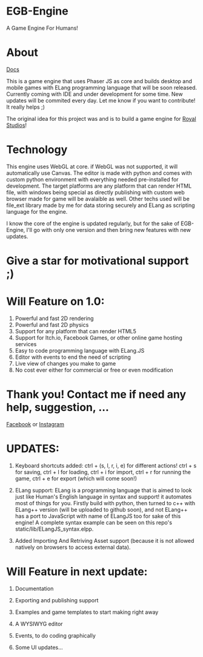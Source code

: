 # EGB-Engine
A Game Engine For Humans!

# About

[Docs](https://elhamaryanpur.github.io/EGB-Engine/)

This is a game engine that uses Phaser JS as core and builds desktop and mobile games with ELang programming language that will be soon released. Currently coming with IDE and under development for some time. New updates will be commited every day. Let me know if you want to contribute! It really helps ;)

The original idea for this project was and is to build a game engine for [Royal Studios](https://discord.gg/g63g9zJ)!

# Technology
This engine uses WebGL at core. if WebGL was not supported, it will automatically use Canvas. The editor is made with python and comes with custom python environment with everything needed pre-installed for development. The target platforms are any platform that can render HTML file, with windows being special as directly publishing with custom web browser made for game will be avalaible as well. Other techs used will be file_ext library made by me for data storing securely and ELang as scripting language for the engine.

I know the core of the engine is updated regularly, but for the sake of EGB-Engine, I'll go with only one version and then bring new features with new updates.

# Give a star for motivational support ;)

# Will Feature on 1.0:
1. Powerful and fast 2D rendering
2. Powerful and fast 2D physics
3. Support for any platform that can render HTML5
4. Support for Itch.io, Facebook Games, or other online game hosting services
5. Easy to code programming language with ELang.JS
6. Editor with events to end the need of scripting
7. Live view of changes you make to game
8. No cost ever either for commercial or free or even modification

# Thank you! Contact me if need any help, suggestion, ...
[Facebook](https://www.facebook.com/elham.aryanpur.10) or [Instagram](https://www.instagram.com/elham_aryanpur)

# UPDATES:
1. Keyboard shortcuts added: ctrl + (s, l, r, i, e) for different actions! ctrl + s for saving, ctrl + l for loading, ctrl + i for import, ctrl + r for running the game, ctrl + e for export (which will come soon!)

2. ELang support: ELang is a programming language that is aimed to look just like Human's English language in syntax and support! it automates most of things for you. Firstly build with python, then turned to c++ with ELang++ version (will be uploaded to github soon), and not ELang++ has a port to JavaScript with name of ELangJS too for sake of this engine! A complete syntax example can be seen on this repo's static/lib/ELangJS_syntax.elpp.

3. Added Importing And Retriving Asset support (because it is not allowed natively on browsers to access external data).

# Will Feature in next update:

1. Documentation

2. Exporting and publishing support

3. Examples and game templates to start making right away

4. A WYSIWYG editor

5. Events, to do coding graphically

6. Some UI updates...

